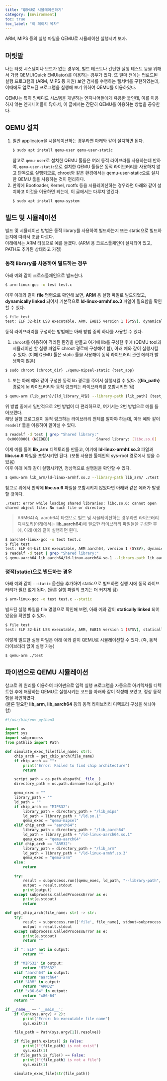 ```yaml
---
title: "QEMU로 시뮬레이션하기"
category: [Environment]
toc: true
toc_label: "이 페이지 목차"
---
```


ARM, MIPS 등의 실행 파일을 QEMU로 시뮬레이션 실행시켜 보자.

## 머릿말
나는 타겟 시스템이나 보드가 없는 경우에, 빌드 테스트나 간단한 실행 테스트 등을 위해서 가끔 QEMU(Quick EMUlator)를 이용하는 경우가 있다. 또 얼마 전에는 업로드된 실행 프로그램의 (ARM, MIPS 등 지원) 보안 검사를 수행하는 웹서버를 구현하였는데, 이때에도 업로드된 프로그램을 실행해 보기 위하여 QEMU를 이용하였다.  

QEMU는 특히 임베디드 시스템을 개발하는 엔지니어들에게 유용한 툴인데, 이를 이용하지 않는 엔지니어들이 많아서, 이 글에서는 간단히 QEMU를 이용하는 방법을 공유한다.

## QEMU 설치
1. 일반 applicaton을 시뮬레이션하는 경우라면 아래와 같이 설치하면 된다.
   ```sh
   $ sudo apt install qemu-user qemu-user-static
   ```
   참고로 `qemu-user`로 설치한 QEMU 툴들은 여러 동적 라이브러를 사용하는데 반하여, `qemu-user-static`으로 설치한 QEMU 툴들은 동적 라이브러리를 사용하지 않고 단독으로 실행되므로, chroot와 같은 환경에서는 qemu-user-static으로 설치한 QEMU 툴을 사용하는 것이 편리하다.
1. 만약에 Bootloader, Kernel, rootfs 등을 시뮬레이션하는 경우라면 아래와 같이 설치하고 이것을 이용하면 되는데, 이 글에서는 다루지 않겠다.
   ```sh
   $ sudo apt install qemu-system
   ```

## 빌드 및 시뮬레이션
빌드 및 시뮬레이션 방법은 동적 library를 사용하여 빌드하는지 또는 static으로 빌드하는지에 따라서 조금 다르다.  
아래에서는 ARM 타겟으로 예를 들겠다. (ARM 용 크로스툴체인이 설치되어 있고, PATH도 추가된 상태라고 가정)

### 동적 library를 사용하여 빌드하는 경우  
아래 예와 같이 크로스툴체인으로 빌드한다.
```sh
$ arm-linux-gcc -o test test.c
```
이후 아래와 같이 **file** 명령으로 확인해 보면, **ARM** 용 실행 파일로 빌드되었고, **dynamically linked** 되어서 기본적으로 **ld-linux-armhf.so.3** 파일이 필요함을 확인할 수 있다.
```sh
$ file test
test: ELF 32-bit LSB executable, ARM, EABI5 version 1 (SYSV), dynamically linked, interpreter /lib/ld-linux-armhf.so.3, for GNU/Linux 2.6.16, with debug_info, not stripped
```

동적 라이브러리를 구성하는 방법에는 아래 방법 중의 하나를 사용할 수 있다.
1. `chroot`를 이용하여 격리된 환경을 만들고 여기에 lib를 구성한 후에 (QEMU tool과 시뮬레이션 할 실행 파일도 chroot 경로에 구성해야 함), 아래 예와 같이 실행시킬 수 있다. (이때 QEMU 툴은 static 툴을 사용해야 동적 라이브러리 관련 에러가 발생하지 않음)
```sh
$ sudo chroot {chroot_dir} ./qemu-mipsel-static {test_app}
```
1. 또는 아래 예와 같이 구성한 동적 lib 경로를 주어서 실행시킬 수 있다. (**{lib_path}** 경로에 ld 라이브러리와 동적 링크되는 라이브러리를 포함시키면 됨)
```sh
$ qemu-arm {lib_path}/{ld_library_파일} --library-path {lib_path} {test_app}
```

위 방법 중에서 일반적으로 2번 방법이 더 편리하므로, 여기서는 2번 방법으로 예를 들어보겠다.  
해당 실행 프로그램이 동적 링크하는 라이브러리 전체를 알아야 하는데, 아래 예와 같이 `readelf` 툴을 이용하여 알아낼 수 있다.
```sh
$ readelf -d test | grep "Shared library:"
 0x00000001 (NEEDED)                     Shared library: [libc.so.6]
```

이제 예를 들어 **lib_arm** 디렉토리를 만들고, 여기에 **ld-linux-armhf.so.3** 파일과 **libc.so.6** 파일을 포함시키면 된다. (보통 사용한 툴체인의 sys-root 경로에서 얻을 수 있음)  
이후 아래 예와 같이 실행시키면, 정상적으로 실행됨을 확인할 수 있다.
```sh
$ qemu-arm lib_arm/ld-linux-armhf.so.3 --library-path lib_arm/ ./test
```

참고로 위에서 만약에 **libc.so.6** 파일을 포함시키지 않았다면 아래와 같은 에러가 발생할 것이다.
```
./test: error while loading shared libraries: libc.so.6: cannot open shared object file: No such file or directory
```

> ARM64(즉, aarch64) 타겟으로 빌드 및 시뮬레이션하는 경우라면 라이브러리 디렉토리(아래에서는 **lib_aarch64**)에 필요한 라이브러리 파일들을 구성한 후에, 아래 예와 같이 실행하면 된다.
```sh
$ aarch64-linux-gcc -o test test.c
$ file test
test: ELF 64-bit LSB executable, ARM aarch64, version 1 (SYSV), dynamically linked, interpreter /lib/ld-linux-aarch64.so.1, for GNU/Linux 3.7.0, with debug_info, not stripped
$ readelf -d test | grep "Shared library:"
$ qemu-aarch64 lib_aarch64/ld-linux-aarch64.so.1 --library-path lib_aarch64/ ./test
```

### 정적(static)으로 빌드하는 경우  
아래 예와 같이 `--static` 옵션을 추가하여 static으로 빌드하면 실행 시에 동적 라이브러리가 필요 없게 된다. (물론 실행 파일의 크기는 더 커지게 됨)
```sh
$ arm-linux-gcc -o test test.c --static
```
빌드된 실행 파일을 file 명령으로 확인해 보면, 아래 예와 같이 **statically linked** 되어 있음을 확인할 수 있다.
```sh
$ file test
test: ELF 32-bit LSB executable, ARM, EABI5 version 1 (SYSV), statically linked, for GNU/Linux 2.6.16, with debug_info, not stripped
```

이렇게 빌드한 실행 파일은 아래 예와 같이 QEMU로 시뮬레이션할 수 있다. (즉, 동적 라이브러리 없이 실행 가능)
```sh
$ qemu-arm ./test
```

## 파이썬으로 QEMU 시뮬레이션
참고로 위 원리를 이용하여 파이썬으로 입력 실행 프로그램을 자동으로 아키텍쳐를 디텍트한 후에 해당하는 QEMU로 실행시키는 코드를 아래와 같이 작성해 보았고, 정상 동작함을 확인하였다.  
(물론 필요한 **lib_arm**, **lib_aarch64** 등의 동적 라이브러리 디렉토리 구성을 해놔야 함)
```python
#!/usr/bin/env python3

import os
import sys
import subprocess
from pathlib import Path

def simulate_exec_file(file_name: str):
    chip_arch = get_chip_arch(file_name)
    if chip_arch == "":
        print("Error: Failed to find chip architecture")
        return

    script_path = os.path.abspath(__file__)
    directory_path = os.path.dirname(script_path)

    qemu_exec = ""
    library_path = ""
    ld_path = ""
    if chip_arch == "MIPS32":
        library_path = directory_path + "/lib_mips"
        ld_path = library_path + "/ld.so.1"
        qemu_exec = "qemu-mipsel"
    elif chip_arch == "aarch64":
        library_path = directory_path + "/lib_aarch64"
        ld_path = library_path + "/ld-linux-aarch64.so.1"
        qemu_exec = "qemu-aarch64"
    elif chip_arch == "ARM32":
        library_path = directory_path + "/lib_arm"
        ld_path = library_path + "/ld-linux-armhf.so.3"
        qemu_exec = "qemu-arm"
    else:
        return

    try:
        result = subprocess.run([qemu_exec, ld_path, "--library-path", library_path, file_name], stdout=subprocess.PIPE, stderr=subprocess.PIPE, universal_newlines=True, check=False)
        output = result.stdout
        print(output)
    except subprocess.CalledProcessError as e:
        print(e.stdout)
        return

def get_chip_arch(file_name: str) -> str:
    try:
        result = subprocess.run(['file', file_name], stdout=subprocess.PIPE, stderr=subprocess.PIPE, universal_newlines=True, check=False)
        output = result.stdout
    except subprocess.CalledProcessError as e:
        print(e.stdout)
        return ""

    if ": ELF" not in output:
        return ""

    if "MIPS32" in output:
        return "MIPS32"
    elif "aarch64" in output:
        return "aarch64"
    elif "ARM" in output:
        return "ARM32"
    elif "x86-64" in output:
        return "x86-64"
    return ""

if __name__ == '__main__':
    if (len(sys.argv) < 2):
        print("Error: No executable file name")
        sys.exit(1)

    file_path = Path(sys.argv[1]).resolve()

    if file_path.exists() is False:
        print(f"{file_path} is not exist")
        sys.exit(1)
    if file_path.is_file() == False:
        print(f"{file_path} is not a file")
        sys.exit(1)

    simulate_exec_file(str(file_path))
```

